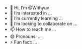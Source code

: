 - 👋 Hi, I’m @Withyuv
- 👀 I’m interested in ...
- 🌱 I’m currently learning ...
- 💞️ I’m looking to collaborate on ...
- 📫 How to reach me ...
- 😄 Pronouns: ...
- ⚡ Fun fact: ...

<!---
Withyuv/Withyuv is a ✨ special ✨ repository because its `README.md` (this file) appears on your GitHub profile.
You can click the Preview link to take a look at your changes.

